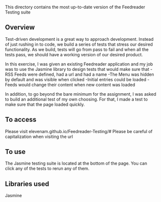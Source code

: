 This directory contains the most up-to-date version of the Feedreader Testing suite

Overview
--------
Test-driven development is a great way to approach development. Instead of just rushing in to code, we build a series of tests that stress our desired functionality. As we build, tests will go from pass to fail and when all the tests pass, we should have a working version of our desired product.

In this exercise, I was given an existing Feedreader application and my job was to use the Jasmine library to design tests that would make sure that
-RSS Feeds were defined, had a url and had a name
-The Menu was hidden by default and was visible when clicked
-Initial entries could be loaded
-Feeds would change their content when new content was loaded

In addition, to go beyond the bare minimum for the assignment, I was asked to build an additional test of my own choosing. For that, I made a test to make sure that the page loaded quickly.

To access
---------
Please visit elevenam.github.io/Feedreader-Testing/#
Please be careful of capitalization when visiting the url

To use
------

The Jasmine testing suite is located at the bottom of the page. You can click any of the tests to rerun any of them. 
	

Libraries used
--------------
Jasmine
